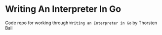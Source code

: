 # Writing An Interpreter In Go
Code repo for working through `Writing an Interpreter in Go` by Thorsten Ball
